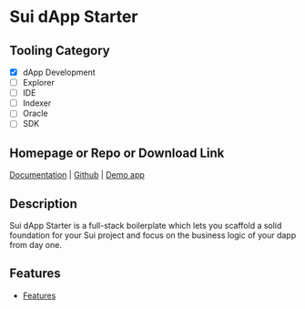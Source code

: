 # Sui dApp Starter

## Tooling Category

- [x] dApp Development
- [ ] Explorer
- [ ] IDE
- [ ] Indexer
- [ ] Oracle
- [ ] SDK

## Homepage or Repo or Download Link

[Documentation](https://sui-dapp-starter.dev/docs/) | [Github](https://github.com/kkomelin/sui-dapp-starter?tab=readme-ov-file) | [Demo app](https://demo.sui-dapp-starter.dev/)

## Description

Sui dApp Starter is a full-stack boilerplate which lets you scaffold a solid foundation for your Sui project and focus on the business logic of your dapp from day one.

## Features

- [Features](https://github.com/kkomelin/sui-dapp-starter?tab=readme-ov-file#features)
